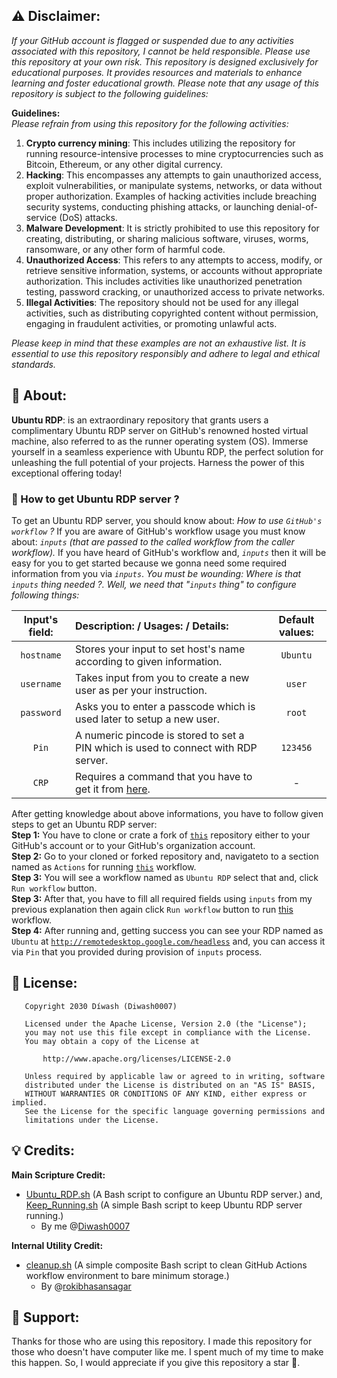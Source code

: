 ## ⚠️ Disclaimer:
*If your GitHub account is flagged or suspended due to any activities associated with this repository, I cannot be held responsible. Please use this repository at your own risk.
This repository is designed exclusively for educational purposes. It provides resources and materials to enhance learning and foster educational growth. Please note that any usage of this repository is subject to the following guidelines:*

**Guidelines:** <br>
*Please refrain from using this repository for the following activities:*
1. **Crypto currency mining**: This includes utilizing the repository for running resource-intensive processes to mine cryptocurrencies such as Bitcoin, Ethereum, or any other digital currency.
2. **Hacking**: This encompasses any attempts to gain unauthorized access, exploit vulnerabilities, or manipulate systems, networks, or data without proper authorization. Examples of hacking activities include breaching security systems, conducting phishing attacks, or launching denial-of-service (DoS) attacks.
3. **Malware Development**: It is strictly prohibited to use this repository for creating, distributing, or sharing malicious software, viruses, worms, ransomware, or any other form of harmful code.
4. **Unauthorized Access**: This refers to any attempts to access, modify, or retrieve sensitive information, systems, or accounts without appropriate authorization. This includes activities like unauthorized penetration testing, password cracking, or unauthorized access to private networks.
5. **Illegal Activities**: The repository should not be used for any illegal activities, such as distributing copyrighted content without permission, engaging in fraudulent activities, or promoting unlawful acts.

*Please keep in mind that these examples are not an exhaustive list. It is essential to use this repository responsibly and adhere to legal and ethical standards.*

## 📖 About:
**Ubuntu RDP**: is an extraordinary repository that grants users a complimentary Ubuntu RDP server on GitHub's renowned hosted virtual machine, also referred to as the runner operating system (OS). Immerse yourself in a seamless experience with Ubuntu RDP, the perfect solution for unleashing the full potential of your projects. Harness the power of this exceptional offering today!

### 🤔 How to get Ubuntu RDP server ?
To get an Ubuntu RDP server, you should know about: *How to use `GitHub's workflow` ?* If you are aware of GitHub's workflow usage you must know about: *`inputs` (that are passed to the called workflow from the caller workflow).* If you have heard of GitHub's workflow and, *`inputs`* then it will be easy for you to get started because we gonna need some required information from you via *`inputs`*. *You must be wounding: Where is that `inputs` thing needed ?. Well, we need that "`inputs` thing" to configure following things:*

| Input's field:    | Description: / Usages: / Details:                                                                    | Default values: |
| :----------------:|:---------------------------------------------------------------------------------------------------- | :-------------: |
| `hostname`        | Stores your input to set host's name according to given information.                                 | `Ubuntu`        |
| `username`        | Takes input from you to create a new user as per your instruction.                                   | `user`          |
| `password`        | Asks you to enter a passcode which is used later to setup a new user.                                | `root`          |
| `Pin`             | A numeric pincode is stored to set a PIN which is used to connect with RDP server.                   | `123456`        |
| `CRP`             | Requires a command that you have to get it from [here](http://remotedesktop.google.com/headless).    | -               |

After getting knowledge about above informations, you have to follow given steps to get an Ubuntu RDP server: <br>
**Step 1:** You have to clone or crate a fork of [`this`](https://github.com/Diwash0007/Ubuntu_RDP) repository either to your GitHub's account or to your GitHub's organization account. <br>
**Step 2:** Go to your cloned or forked repository and, navigateto to a section named as `Actions` for running [`this`](.github/workflows/Ubuntu_RDP.yml) workflow. <br>
**Step 3:** You will see a workflow named as `Ubuntu RDP` select that and, click `Run workflow` button. <br>
**Step 3:** After that, you have to fill all required fields using `inputs` from my previous explanation then again click `Run workflow` button to run [this](.github/workflows/Ubuntu_RDP.yml) workflow. <br>
**Step 4:** After running and, getting success you can see your RDP named as `Ubuntu` at [`http://remotedesktop.google.com/headless`](http://remotedesktop.google.com/headless) and, you can access it via `Pin` that you provided during provision of `inputs` process. <br>

## 📄 License:
```
   Copyright 2030 Díwash (Diwash0007)

   Licensed under the Apache License, Version 2.0 (the "License");
   you may not use this file except in compliance with the License.
   You may obtain a copy of the License at

       http://www.apache.org/licenses/LICENSE-2.0

   Unless required by applicable law or agreed to in writing, software
   distributed under the License is distributed on an "AS IS" BASIS,
   WITHOUT WARRANTIES OR CONDITIONS OF ANY KIND, either express or implied.
   See the License for the specific language governing permissions and
   limitations under the License.
```
## 💡 Credits:
**Main Scripture Credit:**
- [Ubuntu_RDP.sh](Ubuntu_RDP.sh) (A Bash script to configure an Ubuntu RDP server.) and, [Keep_Running.sh](Keep_Running.sh) (A simple Bash script to keep Ubuntu RDP server running.)
  - By me @[Diwash0007](https://github.com/Diwash0007)

**Internal Utility Credit:**
- [cleanup.sh](https://raw.githubusercontent.com/rokibhasansagar/slimhub_actions/main/cleanup.sh) (A simple composite Bash script to clean GitHub Actions workflow environment to bare minimum storage.)
  - By @[rokibhasansagar](https://github.com/rokibhasansagar)

## 🤝 Support:
Thanks for those who are using this repository. I made this repository for those who doesn't have computer like me. I spent much of my time to make this happen. So, I would appreciate if you give this repository a star 🌟.
